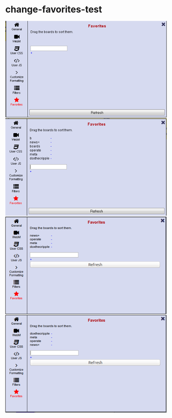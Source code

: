 # change-favorites-test

![No Boards](/screenshots/noBoards.png)
![Best Boards](/screenshots/bestBoards.png)
![Deleting Boards](/screenshots/deletingBoards.png)
![Rearranging Boards](/screenshots/movingBoards.png)
